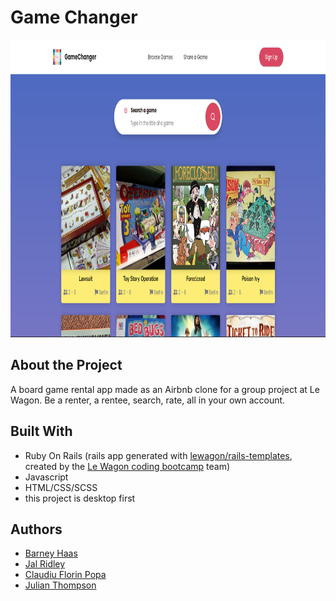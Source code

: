 # Game Changer

<img src="https://github.com/JulianLovesJiuJitsu/game_changer/blob/master/app/assets/images/gamechanger-homepage.png" height="476" width="949" />

## **About the Project**

A board game rental app made as an Airbnb clone for a group project at Le Wagon. Be a renter, a rentee, search, rate, all in your own account.

## **Built With**

-   Ruby On Rails (rails app generated with [lewagon/rails-templates](https://github.com/lewagon/rails-templates), created by the [Le Wagon coding bootcamp](https://www.lewagon.com) team)
-   Javascript
-   HTML/CSS/SCSS
-   this project is desktop first

## **Authors**

-   [Barney Haas](https://github.com/brednadflex)
-   [Jal Ridley](https://github.com/jalridley)
-   [Claudiu Florin Popa](https://github.com/Claudiu7672)
-   [Julian Thompson](https://github.com/JulianLovesJiuJitsu)
